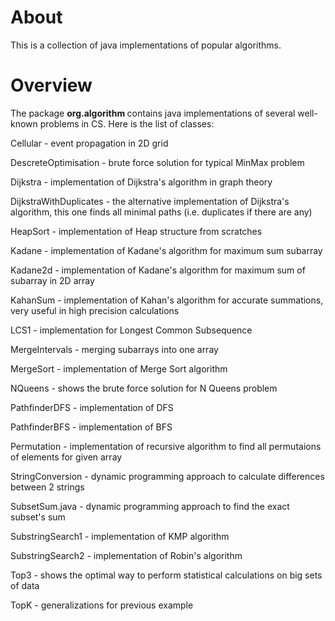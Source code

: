 
About 
============

This is a collection of java implementations of popular algorithms.


Overview
===========


The package <b> org.algorithm </b> contains java implementations of several well-known problems in CS. Here is the list of classes:

Cellular - event propagation in 2D grid

DescreteOptimisation - brute force solution for typical MinMax problem

Dijkstra - implementation of Dijkstra's algorithm in graph theory

DijkstraWithDuplicates - the alternative implementation of Dijkstra's algorithm, this one finds all minimal paths (i.e. duplicates if there are any)

HeapSort - implementation of Heap structure from scratches

Kadane - implementation of Kadane's algorithm for maximum sum subarray

Kadane2d - implementation of Kadane's algorithm for maximum sum of subarray in 2D array

KahanSum - implementation of Kahan's algorithm for accurate summations, very useful in high precision calculations

LCS1 - implementation for Longest Common Subsequence

MergeIntervals - merging subarrays into one array

MergeSort - implementation of Merge Sort algorithm

NQueens - shows the brute force solution for N Queens  problem

PathfinderDFS - implementation of DFS

PathfinderBFS - implementation of BFS

Permutation - implementation of recursive algorithm to find all permutaions of elements for given array

StringConversion -  dynamic programming approach to calculate differences between 2 strings

SubsetSum.java -  dynamic programming approach to find the exact subset's sum

SubstringSearch1 - implementation of KMP algorithm

SubstringSearch2 - implementation of Robin's algorithm

Top3 - shows the optimal way to perform statistical calculations on big sets of data

TopK - generalizations for previous example




